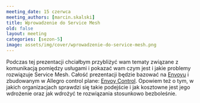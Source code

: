 ```yaml
---
meeting_date: 15 czerwca
meeting_authors: [marcin.skalski]
title: Wprowadzenie do Service Mesh
old: false
layout: meeting
categories: [sezon-5]
image: assets/img/cover/wprowadzenie-do-service-mesh.png
---
```


Podczas tej prezentacji chciałbym przybliżyć wam tematy związane z komunikacją pomiędzy usługami i pokazać wam czym jest i jakie problemy rozwiązuje Service Mesh. Całość prezentacji będzie bazować na [Envoyu] i zbudowanym w Allegro control plane: [Envoy Control]. Opowiem też o tym, w jakich organizacjach sprawdzi się takie podejście i jak kosztowne jest jego wdrożenie oraz jak wdrożyć te rozwiązania stosunkowo bezboleśnie.

[Envoy Control]: https://github.com/allegro/envoy-control
[Envoyu]: https://www.envoyproxy.io/
